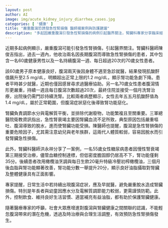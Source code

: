 ```yaml
---
layout: post
author: AI
image: img/acute_kidney_injury_diarrhea_cases.jpg
categories: [ '健康' ]
title: "嚴重腹瀉恐誘發急性腎損傷 醫師揭案例與防護建議"
description: "多起因嚴重腹瀉引發急性腎損傷的病例引起醫界關注，腎臟科專家分享臨床經驗並提醒幼兒、老年人慎防脫水及腎功能惡化，同時強調良好飲食與油脂攝取對腎臟健康的重要性。"
---
```

近期多起病例顯示，嚴重腹瀉可能引發急性腎損傷，引起醫界關注。腎臟科醫師陳俊吉指出，過去一週內，他收治兩名因長期腹瀉而導致急性腎損傷的患者，其中包含一名60歲健康男性以及一名持續腹瀉一週、每日超過20次的70歲女性患者。

該60歲男子原本健康良好，腹瀉兩天後因身體不適至急診就醫，結果發現肌酸酐值飆升至2.5 mg/dL，明顯超出正常上限的1.2 mg/dL，顯示腎功能急劇下降。患者平時甚少就醫，近期也僅因感冒尋求過醫療協助。另一名70歲女性患者腹瀉情形更嚴重，持續一週且每日腹瀉次數超過20次，最終住院並接受一個月洗腎治療，出院後仍需門診持續洗腎。比較兩者病歷顯示，女性去年五五月肌酸酐值為1.4 mg/dL，屬於正常範圍，但腹瀉症狀惡化後導致腎功能惡化。

腎臟負責調節水分與電解質平衡，並排除代謝廢物，功能繁複且至關重要。三軍總醫院衛教資訊指出，急性腎衰竭主要因腎臟血流不足所致，典型原因包括嚴重嘔吐、腹瀉導致的脫水，進而使腎臟功能受損。陳醫師也提醒，腹瀉是急性腎損傷的重要危險因子，尤其需注意幼兒與老年族群，這兩代人體質較弱，容易因脫水而引發腎臟急性損傷。

此外，腎臟科醫師洪永祥分享了一案例，一名55歲女性糖尿病患者因慢性腎衰竭第三期接受治療，儘管血糖控制達標，但低密度膽固醇仍居高不下，腎功能僅剩35分。後續患者改用橄欖油烹調與每日生飲20毫升特級冷壓初榨橄欖油，三個月後血脂與腎功能顯著改善，腎功能分數一舉提升20分，顯示良好油脂攝取對腎臟及整體健康具有正面影響。

專家提醒，日常生活中若持續出現腹瀉症狀，應及早就醫，避免嚴重脫水造成腎臟損傷。特別是年長者與幼童因應水分及電解質調節能力較弱，更需謹慎防範。此外，控制飲食、維持良好生活習慣、適當補充有益油脂，都有助於保護腎臟健康。

隨著醫療專家的呼籲，社會大眾應增進對腹瀉與腎臟健康之間關聯的認識，不能輕忽腹瀉帶來的潛在危機，透過及時治療與合理生活調整，有效預防急性腎損傷發生。